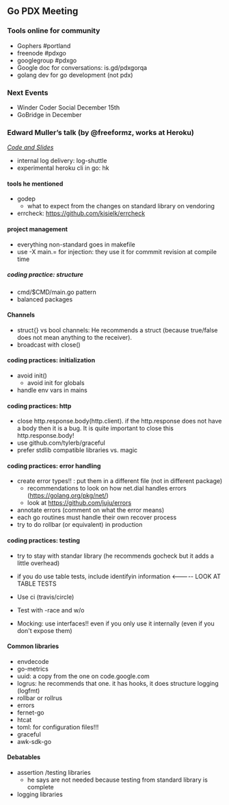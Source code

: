 ## Go PDX Meeting

### Tools online for community

* Gophers #portland
* freenode #pdxgo
* googlegroup #pdxgo
* Google doc for conversations: is.gd/pdxgorqa
* golang dev for go development (not pdx)

### Next Events

* Winder Coder Social December 15th
* GoBridge in December

### Edward Muller’s talk (by @freeformz, works at Heroku)

*[Code and Slides](https://github.com/freeformz/talks/tree/master/20151110_pdxgo)*

* internal log delivery: log-shuttle
* experimental heroku cli in go: hk

#### tools he mentioned

* godep
  * what to expect from the changes on standard library on vendoring
* errcheck: https://github.com/kisielk/errcheck

#### project management

* everything non-standard goes in makefile
* use -X main.<name>=<value> for injection: they use it for commmit revision at compile time

##### coding practice: structure

* cmd/$CMD/main.go pattern
* balanced packages

#### Channels

* struct{} vs bool channels: He recommends a struct (because true/false does not mean anything to the receiver).
* broadcast with close()

#### coding practices: initialization

* avoid init()
  * avoid init for globals
* handle env vars in mains


#### coding practices: http

* close http.response.body(http.client). if the http.response does not have a body then it is a bug. It is quite important to close this http.response.body!
* use github.com/tylerb/graceful
* prefer stdlib compatible libraries vs. magic


#### coding practices: error handling

* create error types!! : put them in a different file (not in different package)
  * recommendations to look on how net.dial handles errors (https://golang.org/pkg/net/)
  * look at https://github.com/juju/errors
* annotate errors (comment on what the error means)
* each go routines must handle their own recover process
* try to do rollbar (or equivalent) in production

#### coding practices: testing

* try to stay with standar library (he recommends gocheck but it adds a little overhead)
* if you do use table tests, include identifyin information <----- LOOK AT TABLE TESTS
* Use ci (travis/circle)
* Test with -race and w/o

* Mocking: use interfaces!! even if you only use it internally (even if you don't expose them)


#### Common libraries

* envdecode
* go-metrics
* uuid: a copy from the one on code.google.com
* logrus: he recommends that one. it has hooks, it does structure logging (logfmt)
* rollbar or rollrus
* errors
* fernet-go
* htcat
* toml: for configuration files!!!
* graceful
* awk-sdk-go


#### Debatables

* assertion /testing libraries
  * he says are not needed because testing from standard library is complete
* logging libraries
